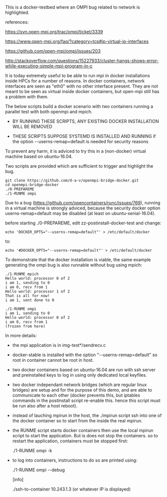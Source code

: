
This is a docker-testbed where an OMPI bug related to network is highlighted.

references:

https://svn.open-mpi.org/trac/ompi/ticket/3339

https://www.open-mpi.org/faq/?category=tcp#ip-virtual-ip-interfaces

https://github.com/open-mpi/ompi/issues/203

http://stackoverflow.com/questions/15227933/cluster-hangs-shows-error-while-executing-simple-mpi-program-in-c

It is today extremely useful to be able to run mpi in docker installations
inside HPCs for a number of reasons.  In docker containers, network
interfaces are seen as "eth0" with no other interface present.  They are not
meant to be seen as virtual inside docker containers, but open-mpi still has
a problem with them.

The below scripts build a docker scenario with two containers running a
parallel test with both openmpi and mpich.

* BY RUNNING THESE SCRIPTS, ANY EXISTING DOCKER INSTALLATION WILL BE REMOVED

* THESE SCRIPTS SUPPOSE SYSTEMD IS INSTALLED AND RUNNING if the option
  --userns-remap=default is needed for security reasons

To prevent any harm, it is adviced to try this in a (non-docker) virtual machine
based on ubuntu-16.04.

Two scripts are provided which are sufficient to trigger and highlight the bug.

	git clone https://github.com/d-a-v/openmpi-bridge-docker.git
	cd openmpi-bridge-docker
	./0-PREPAREME
	./1-RUNME ompi
	
Due to a bug (https://github.com/opencontainers/runc/issues/769), running in
a virtual machine is strongly adviced, because the security docker option
userns-remap=default may be disabled (at least on ubuntu-xenial-16.04).

before starting ./0-PREPAREME, edit zz-postinstall-docker-test and change:

	echo 'DOCKER_OPTS="--userns-remap=default"' > /etc/default/docker

to:

	echo '#DOCKER_OPTS="--userns-remap=default"' > /etc/default/docker

To demonstrate that the docker installation is viable, the same example
generating the ompi bug is also runnable without bug using mpich:

	./1-RUNME mpich
	Hello world: processor 0 of 2
	i am 1, sending to 0
	i am 0, recv from 1
	Hello world: processor 1 of 2
	That is all for now!
	i am 1, sent done to 0

	./1-RUNME ompi
	i am 1, sending to 0
	Hello world: processor 0 of 2
	i am 0, recv from 1
	(frozen from here)

In more details:

* the mpi application is in img-test*/sendrecv.c

* docker-stable is installed with the option "--userns-remap=default" so
  root in container cannot be root in host.

* two docker containers based on ubuntu-16.04 are run with ssh server and
  preinstalled keys to log in using only dedicated local keyfiles.

* two docker independant network bridges (which are regular linux bridges)
  are setup and for the purpose of this demo, and are able to communicate
  to each other
  (docker prevents this, but iptables commands in the postinstall
   script re-enable this. hence this script must be run also after a host
   reboot).

* instead of lauching mpirun in the host, the ./mpirun script ssh into one
  of the docker container so to start from the inside the real mpirun.

* the RUNME script starts docker containers then use the local mpirun script
  to start the application. But is does not stop the containers.
  so to restart the application, containers must be stopped first:

	./1-RUNME ompi -k

* to log into containers, instructions to do so are printed using:

	./1-RUNME ompi --debug
	
	[info]
	
	./ssh-to-container 10.243.1.3 (or whatever IP is displayed)
